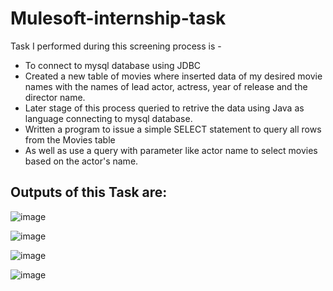 # Mulesoft-internship-task

Task I performed during this screening process is -

  * To connect to mysql database using JDBC
  * Created a new table of movies where inserted data of my desired movie names with the names of lead actor, actress, year of release and the director name.
  * Later stage of this process queried to retrive the data using Java as language connecting to mysql database.
  * Written a program to issue a simple SELECT statement to query all rows from the Movies table
  * As well as use a query with parameter like actor name to select movies based on the actor's name.

## Outputs of this Task are:

![image](https://user-images.githubusercontent.com/68914280/140058322-a0dce5c2-6a4c-4832-afee-5f8eeefca128.png)

![image](https://user-images.githubusercontent.com/68914280/140058374-f1788a1d-40de-41ee-a680-adcc799347e3.png)

![image](https://user-images.githubusercontent.com/68914280/140058692-ab30d825-896d-43a6-af63-abbaabed44fb.png)

![image](https://user-images.githubusercontent.com/68914280/140058541-f4b1de37-d619-4df5-b54c-e452e453b087.png)
